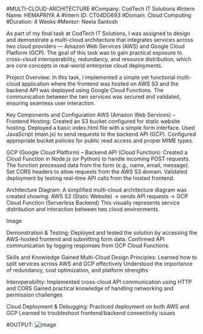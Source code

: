 #MULTI-CLOUD-ARCHITECTURE
#Company: CodTech IT Solutions #Intern Name: HEMAPRIYA A #Intern ID: CT04DG693 #Domain: Cloud Computing #Duration: 4 Weeks #Mentor: Neela Santosh

As part of my final task at CodTech IT Solutions, I was assigned to design and demonstrate a multi-cloud architecture that integrates services across two cloud providers — Amazon Web Services (AWS) and Google Cloud Platform (GCP). The goal of this task was to gain practical exposure to cross-cloud interoperability, redundancy, and resource distribution, which are core concepts in real-world enterprise cloud deployments.

Project Overview: In this task, I implemented a simple yet functional multi-cloud application where the frontend was hosted on AWS S3 and the backend API was deployed using Google Cloud Functions. The communication between the two services was secured and validated, ensuring seamless user interaction.

Key Components and Configuration AWS (Amazon Web Services) – Frontend Hosting: Created an S3 bucket configured for static website hosting. Deployed a basic index.html file with a simple form interface. Used JavaScript (main.js) to send requests to the backend API (GCP). Configured appropriate bucket policies for public read access and proper MIME types.

GCP (Google Cloud Platform) – Backend API (Cloud Function): Created a Cloud Function in Node.js (or Python) to handle incoming POST requests. The function processed data from the form (e.g., name, email, message). Set CORS headers to allow requests from the AWS S3 domain. Validated deployment by testing real-time API calls from the hosted frontend.

Architecture Diagram: A simplified multi-cloud architecture diagram was created showing: AWS S3 (Static Website) → sends API requests → GCP Cloud Function (Serverless Backend) This visually represents service distribution and interaction between two cloud environments.

Image

Demonstration & Testing: Deployed and tested the solution by accessing the AWS-hosted frontend and submitting form data. Confirmed API communication by logging responses from GCP Cloud Functions.

Skills and Knowledge Gained Multi-Cloud Design Principles: Learned how to split services across AWS and GCP effectively Understood the importance of redundancy, cost optimization, and platform strengths

Interoperability: Implemented cross-cloud API communication using HTTP and CORS Gained practical knowledge of handling networking and permission challenges

Cloud Deployment & Debugging: Practiced deployment on both AWS and GCP Learned to troubleshoot frontend/backend connectivity issues

#OUTPUT:
![image](https://github.com/user-attachments/assets/486e8bc0-89ea-4d32-91c9-988c3642e296)
